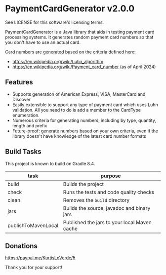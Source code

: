 PaymentCardGenerator v2.0.0
===========================

See LICENSE for this software's licensing terms.

PaymentCardGenerator is a Java library that aids in testing payment card processing systems.
It generates random payment card numbers so that you don't have to use an actual card.

Card numbers are generated based on the criteria defined here:

* https://en.wikipedia.org/wiki/Luhn_algorithm
* https://en.wikipedia.org/wiki/Payment_card_number (as of April 2024)


## Features

* Supports generation of American Express, VISA, MasterCard and Discover
* Easily extensible to support any type of payment card which uses Luhn validation.  All you need to do is add a member to the CardType enumeration.
* Numerous criteria for generating numbers, including by type, quantity, length and prefix
* Future-proof:  generate numbers based on your own criteria, even if the library doesn't have knowledge of the latest card number formats


## Build Tasks

This project is known to build on Gradle 8.4.

| task                | purpose                                      |
|---------------------|----------------------------------------------|
| build               | Builds the project                           |
| check               | Runs the tests and code quality checks       |
| clean               | Removes the `build` directory                |
| jars                | Builds the source, javadoc and binary jars   |
| publishToMavenLocal | Published the jars to your local Maven cache |


## Donations

https://paypal.me/KurtisLoVerde/5

Thank you for your support!
